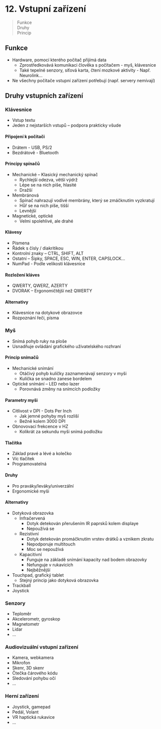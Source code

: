 # 12. Vstupní zařízení

> Funkce \
> Druhy \
> Princip

## Funkce

- Hardware, pomocí kterého počítač přijímá data
  - Zprostředkovává komunikaci člověka s počítačem - myš, klávesnice
  - Také tepelné senzory, síťová karta, čtení mozkové aktivity - Např. Neurolink...
- Ne všechny počítače vstupní zařízení potřebují (např. servery nemívají)

## Druhy vstupních zařízení

### Klávesnice

- Vstup textu
- Jeden z nejstarších vstupů – podpora prakticky všude

#### Připojení k počítači

- Drátem - USB, PS/2
- Bezdrátově - Bluetooth

#### Principy spínačů

- Mechanické
  – Klasický mechanický spínač
  - Rychlejší odezva, větší výdrž
  - Lépe se na nich píše, hlasité
  - Dražší
- Membránová
  - Spínač nahrazují vodivé membrány, který se zmáčknutím vyzkratují
  - Hůř se na nich píše, tišší
  - Levnější
- Magnetické, optické
  - Velmi spolehlivé, ale drahé

#### Klávesy

- Písmena
- Řádek s čísly / diakritikou
- Kontrolní znaky – CTRL, SHIFT, ALT
- Ostatní – Šipky, SPACE, ESC, WIN, ENTER, CAPSLOCK...
- NumPad - Podle velikosti klávesnice

#### Rozložení kláves

- QWERTY, QWERZ, AZERTY
- DVORAK – Ergonomičtější než QWERTY

#### Alternativy

- Klávesnice na dotykové obrazovce
- Rozpoznání řeči, písma

### Myš

- Snímá pohyb ruky na ploše
- Usnadňuje ovládání grafického uživatelského rozhraní

#### Princip snímačů

- Mechanické snímání
  - Otáčivý pohyb kuličky zaznamenávají senzory v myši
  - Kulička se snadno zanese bordelem
- Optické snímání
  – LED nebo lazer
  - Porovnává změny na snímcích podložky

#### Parametry myši

- Citlivost v DPI - Dots Per Inch
  - Jak jemné pohyby myš rozliší
  - Bežně kolem 3000 DPI
- Obnovovací frekcence v HZ
  - Kolikrát za sekundu myši snímá podložku

#### Tlačítka

- Základ pravé a lévé a kolečko
- Víc tlačítek
- Programovatelná

#### Druhy

- Pro praváky/leváky/univerzální
- Ergonomické myši

#### Alternativy

- Dotyková obrazovka
  - Infračervená
    - Dotyk detekován přerušením IR paprsků kolem displaye
    - Nepoužívá se
  - Rezistivní
    - Dotyk detekován promáčknutím vrstev drátků a vznikem zkratu
    - Nepodporuje multitouch
    - Moc se nepoužívá
  - Kapacitivní
    - Funguje na základě snímání kapacity nad bodem obrazovky
    - Nefunguje v rukavicích
    - Nejběžnější
- Touchpad, grafický tablet
  - Stejný princip jako dotyková obrazovka
- Trackball
- Joystick

### Senzory

- Teploměr
- Akcelerometr, gyroskop
- Magnetometr
- Lidar
- ...

### Audiovizuální vstupní zařízení

- Kamera, webkamera
- Mikrofon
- Skenr, 3D skenr
- Čtečka čárového kódu
- Sledování pohybu očí
- ...

### Herní zařízení

- Joystick, gamepad
- Pedál, Volant
- VR haptická rukavice
- ...

